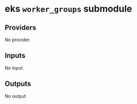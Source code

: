 # eks `worker_groups` submodule

<!-- BEGINNING OF PRE-COMMIT-TERRAFORM DOCS HOOK -->
## Providers

No provider.

## Inputs

No input.

## Outputs

No output.

<!-- END OF PRE-COMMIT-TERRAFORM DOCS HOOK -->
